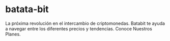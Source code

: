 # batata-bit
La próxima revolución en el intercambio de criptomonedas. Batabit te ayuda a navegar entre los diferentes precios y tendencias. Conoce Nuestros Planes.